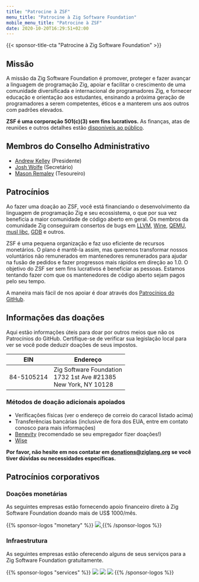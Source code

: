 ```yaml
---
title: "Patrocine à ZSF"
menu_title: "Patrocine à Zig Software Foundation"
mobile_menu_title: "Patrocine à ZSF"
date: 2020-10-20T16:29:51+02:00
---
```

{{< sponsor-title-cta "Patrocine à Zig Software Foundation" >}}

## Missão
A missão da Zig Software Foundation é promover, proteger e fazer avançar a linguagem de programação Zig, apoiar e facilitar o crescimento de uma comunidade diversificada e internacional de programadores Zig, e fornecer educação e orientação aos estudantes, ensinando a próxima geração de programadores a serem competentes, éticos e a manterem uns aos outros com padrões elevados.

**ZSF é uma corporação 501(c)(3) sem fins lucrativos.** As finanças, atas de reuniões e outros detalhes estão [disponíveis ao público](https://drive.google.com/drive/folders/1ucHARxVbhrBbuZDbhrGHYDTsYAs8_bMH?usp=sharing).

## Membros do Conselho Administrativo

- [Andrew Kelley](https://andrewkelley.me/) (Presidente)
- [Josh Wolfe](https://github.com/thejoshwolfe/) (Secretário)
- [Mason Remaley](https://twitter.com/masonremaley/) (Tesoureiro)

## Patrocínios

Ao fazer uma doação ao ZSF, você está financiando o desenvolvimento da linguagem de programação Zig e seu ecossistema, o que por sua vez beneficia a maior comunidade de código aberto em geral. Os membros da comunidade Zig conseguiram consertos de bugs em [LLVM](https://llvm.org/), [Wine](https://winehq.org/), [QEMU](https://qemu.org/), [musl libc](https://musl.libc.org/), [GDB](https://www.gnu.org/software/gdb/) e outros.

ZSF é uma pequena organização e faz uso eficiente de recursos monetários. O plano é mantê-la assim, mas queremos transformar nossos voluntários não remunerados em mantenedores remunerados para ajudar na fusão de pedidos e fazer progressos mais rápidos em direção ao 1.0. O objetivo do ZSF ser sem fins lucrativos é beneficiar as pessoas. Estamos tentando fazer com que os mantenedores de código aberto sejam pagos pelo seu tempo.

A maneira mais fácil de nos apoiar é doar através dos [Patrocínios do GitHub](https://github.com/sponsors/ziglang).

## Informações das doações
Aqui estão informações úteis para doar por outros meios que não os Patrocínios do GitHub.
Certifique-se de verificar sua legislação local para ver se você pode deduzir doações de seus impostos.

|   **EIN**   | **Endereço** |
|-------------|-------------|
| 84-5105214  | Zig Software Foundation  <br> 1732 1st Ave #21385  <br> New York, NY 10128|

### Métodos de doação adicionais apoiados
- Verificações físicas (ver o endereço de correio do caracol listado acima)
- Transferências bancárias (inclusive de fora dos EUA, entre em contato conosco para mais informações)
- [Benevity](https://benevity.com) (recomendado se seu empregador fizer doações!)
- [Wise](https://wise.com)

**Por favor, não hesite em nos contatar em donations@ziglang.org se você tiver dúvidas ou necessidades específicas.**

## Patrocínios corporativos

### Doações monetárias
As seguintes empresas estão fornecendo apoio financeiro direto à Zig Software Foundation doando mais de US$ 1000/mês.

{{% sponsor-logos "monetary" %}}
 <a href="https://pex.com" rel="noopener nofollow" target="_blank"><picture>
   <picture>
     <source srcset="/pex-white.svg" media="(prefers-color-scheme: dark)">
     <img src="/pex-dark.svg">
   </picture>
 </a>
{{% /sponsor-logos %}}

### Infraestrutura
As seguintes empresas estão oferecendo alguns de seus serviços para a Zig Software Foundation gratuitamente.

{{% sponsor-logos "services" %}}
![](/lavatech.png)
![](/dropbox.png)
![](/aws.png)
{{% /sponsor-logos %}}














